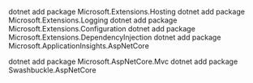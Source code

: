 dotnet add package Microsoft.Extensions.Hosting
dotnet add package Microsoft.Extensions.Logging
dotnet add package Microsoft.Extensions.Configuration
dotnet add package Microsoft.Extensions.DependencyInjection
dotnet add package Microsoft.ApplicationInsights.AspNetCore

dotnet add package Microsoft.AspNetCore.Mvc
dotnet add package Swashbuckle.AspNetCore
